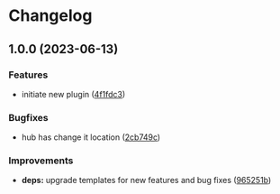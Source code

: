 # Changelog

## 1.0.0 (2023-06-13)


### Features

* initiate new plugin ([4f1fdc3](https://github.com/kc-workspace/asdf-hub/commit/4f1fdc3e0893e9b2c30aba62ab751c13bfe8d0ba))


### Bugfixes

* hub has change it location ([2cb749c](https://github.com/kc-workspace/asdf-hub/commit/2cb749c594340efa6758c1bc8be59ae1139f8850))


### Improvements

* **deps:** upgrade templates for new features and bug fixes ([965251b](https://github.com/kc-workspace/asdf-hub/commit/965251bcc34161f4b2d84ccfaeaeecc3bc260980))
